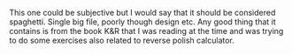 This one could be subjective but I would say that it should be considered 
spaghetti. Single big file, poorly though design etc. Any good thing that
it contains is from the book K&R that I was reading at the time and was
trying to do some exercises also related to reverse polish calculator.
